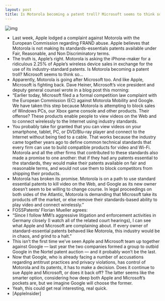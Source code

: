 ```yaml
---
layout: post
title: Is Motorola becoming a patent troll? Microsoft seems to think so
---
```

![img](http://media.idownloadblog.com/wp-content/uploads/2011/12/motorola-mobility-logo.jpg)
* Last week, Apple lodged a complaint against Motorola with the European Commission regarding FRAND abuse. Apple believes that Motorola is not making its standards-essentials patents available under Fair, Reasonable, and Non Discriminatory terms.
* The truth is, Apple’s right. Motorola is asking the iPhone-maker for a ridiculous 2.25% of Apple’s wireless device sales in exchange for the use of its industry-standard patents. Is Motorola becoming a patent troll? Microsoft seems to think so…
* Apparently, Motorola is going after Microsoft too. And like Apple, Microsoft is fighting back. Dave Heiner, Microsoft’s vice president and deputy general counsel wrote in a blog post this morning:
* “Earlier today, Microsoft filed a a formal competition law complaint with the European Commission (EC) against Motorola Mobility and Google. We have taken this step because Motorola is attempting to block sales of Windows PCs, our Xbox game console and other products. Their offense? These products enable people to view videos on the Web and to connect wirelessly to the Internet using industry standards.
* You probably take for granted that you can view videos on your smartphone, tablet, PC, or DVD/Blu-ray player and connect to the Internet without being tied to a cable. That works because the industry came together years ago to define common technical standards that every firm can use to build compatible products for video and Wi-Fi. Motorola and all the other firms that contributed to these standards also made a promise to one another: that if they had any patents essential to the standards, they would make their patents available on fair and reasonable terms, and would not use them to block competitors from shipping their products.
* Motorola has broken its promise. Motorola is on a path to use standard essential patents to kill video on the Web, and Google as its new owner doesn’t seem to be willing to change course. In legal proceedings on both sides of the Atlantic, Motorola is demanding that Microsoft take its products off the market, or else remove their standards-based ability to play video and connect wirelessly.”
* FOSSPatents‘ Florian Mueller agrees:
* “Since I follow MMI’s aggressive litigation and enforcement activities in Germany closely (I watch all of the related court hearings), I can see what Apple and Microsoft are complaining about. If every owner of standard-essential patents behaved like Motorola, this industry would be in chaos, and grind to a halt.”
* This isn’t the first time we’ve seen Apple and Microsoft team up together against Google — last year the two companies formed a group to outbid Google in the Nortel patent auction — and it probably won’t be the last.
* Now that Google, who is already facing a number of accusations regarding antitrust practices and privacy violations, has control of Motorola and its patents, it has to make a decision. Does it continue to sue Apple and Microsoft, or does it back off? The latter seems like the smarter option, considering how deep both Apple and Microsoft’s pockets are, but we imagine Google will choose the former.
* Yeah, this could get real interesting, real quick.
* [AppleInsider]

